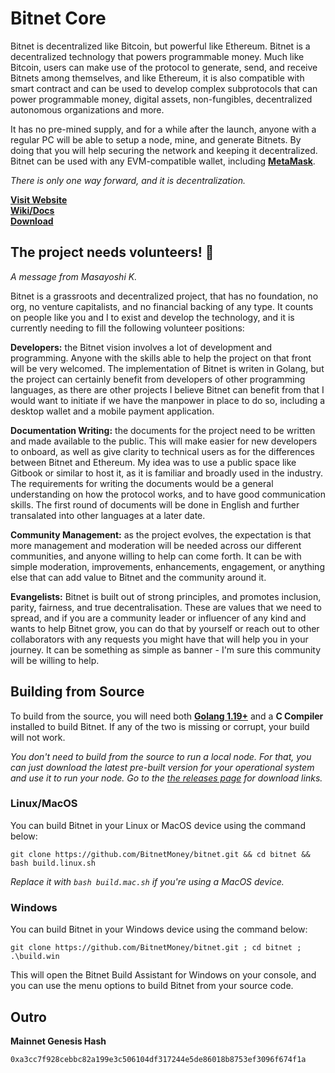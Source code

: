 # Bitnet Core
Bitnet is decentralized like Bitcoin, but powerful like Ethereum. Bitnet is a decentralized technology that powers programmable money. Much like Bitcoin, users can make use of the protocol to generate, send, and receive Bitnets among themselves, and like Ethereum, it is also compatible with smart contract and can be used to develop complex subprotocols that can power programmable money, digital assets, non-fungibles, decentralized autonomous organizations and more.

It has no pre-mined supply, and for a while after the launch, anyone with a regular PC will be able to setup a node, mine, and generate Bitnets. By doing that you will help securing the network and keeping it decentralized. Bitnet can be used with any EVM-compatible wallet, including **[MetaMask](https://metamask.io/download/)**.

*There is only one way forward, and it is decentralization.*

**[Visit Website](https://bitnet.money/)**  
**[Wiki/Docs](https://github.com/BitnetMoney/bitnet/wiki)**  
**[Download](https://github.com/BitnetMoney/bitnet/releases)**  

## The project needs volunteers! 🤝
*A message from Masayoshi K.*

Bitnet is a grassroots and decentralized project, that has no foundation, no org, no venture capitalists, and no financial backing of any type. It counts on people like you and I to exist and develop the technology, and it is currently needing to fill the following volunteer positions:

**Developers:** the Bitnet vision involves a lot of development and programming. Anyone with the skills able to help the project on that front will be very welcomed. The implementation of Bitnet is writen in Golang, but the project can certainly benefit from developers of other programming languages, as there are other projects I believe Bitnet can benefit from that I would want to initiate if we have the manpower in place to do so, including a desktop wallet and a mobile payment application.

**Documentation Writing:** the documents for the project need to be written and made available to the public. This will make easier for new developers to onboard, as well as give clarity to technical users as for the differences between Bitnet and Ethereum. My idea was to use a public space like Gitbook or similar to host it, as it is familiar and broadly used in the industry. The requirements for writing the documents would be a general understanding on how the protocol works, and to have good communication skills. The first round of documents will be done in English and further transalated into other languages at a later date.

**Community Management:** as the project evolves, the expectation is that more management and moderation will be needed across our different communities, and anyone willing to help can come forth. It can be with simple moderation, improvements, enhancements, engagement, or anything else that can add value to Bitnet and the community around it.

**Evangelists:** Bitnet is built out of strong principles, and promotes inclusion, parity, fairness, and true decentralisation. These are values that we need to spread, and if you are a community leader or influencer of any kind and wants to help Bitnet grow, you can do that by yourself or reach out to other collaborators with any requests you might have that will help you in your journey. It can be something as simple as banner - I'm sure this community will be willing to help.

## Building from Source

To build from the source, you will need both **[Golang 1.19+](https://go.dev/dl/)** and a **C Compiler** installed to build Bitnet. If any of the two is missing or corrupt, your build will not work.
  
*You don't need to build from the source to run a local node. For that, you can just download the latest pre-built version for your operational system and use it to run your node. Go to the [the releases page](/BitnetMoney/bitnet/releases) for download links.*

### Linux/MacOS
You can build Bitnet in your Linux or MacOS device using the command below:

```
git clone https://github.com/BitnetMoney/bitnet.git && cd bitnet && bash build.linux.sh
```
*Replace it with `bash build.mac.sh` if you're using a MacOS device.*

### Windows
You can build Bitnet in your Windows device using the command below:
```
git clone https://github.com/BitnetMoney/bitnet.git ; cd bitnet ; .\build.win
```

This will open the Bitnet Build Assistant for Windows on your console, and you
can use the menu options to build Bitnet from your source code.

## Outro
**Mainnet Genesis Hash**
```
0xa3cc7f928cebbc82a199e3c506104df317244e5de86018b8753ef3096f674f1a
```
